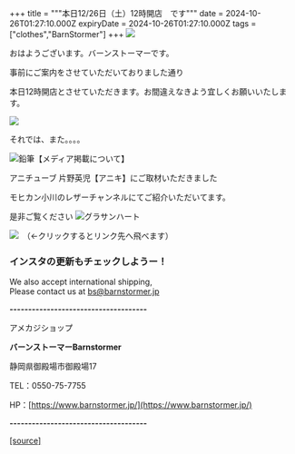 +++
title = """本日12/26日（土）12時開店　です"""
date = 2024-10-26T01:27:10.000Z
expiryDate = 2024-10-26T01:27:10.000Z
tags = ["clothes","BarnStormer"]
+++
[![](https://stat.ameba.jp/user_images/20231023/16/barnstormer-go/b2/03/p/o0420015015354743273.png)](https://ameblo.jp/barnstormer-go/entry-12825670498.html)

おはようございます。バーンストーマーです。

事前にご案内をさせていただいておりました通り

本日12時開店とさせていただきます。お間違えなきよう宜しくお願いいたします。

[![](https://stat.ameba.jp/user_images/20241021/18/barnstormer-go/78/14/p/o0410017015500624528.png)](https://stat.ameba.jp/user_images/20241021/18/barnstormer-go/78/14/p/o0410017015500624528.png)

それでは、また。。。。

![鉛筆](https://stat100.ameba.jp/blog/ucs/img/char/char3/519.png)【メディア掲載について】

アニチューブ 片野英児【アニキ】にご取材いただきました

モヒカン小川のレザーチャンネルにてご紹介いただいてます。

是非ご覧ください ![グラサンハート](https://stat100.ameba.jp/blog/ucs/img/char/char3/148.png)

[![](https://stat.ameba.jp/user_images/20230412/16/barnstormer-go/6a/23/p/o0108010815269242493.png)](https://www.instagram.com/barnstormer_daily/)　（←クリックするとリンク先へ飛べます）

### インスタの更新もチェックしようー！

We also accept international shipping,  
Please contact us at bs@barnstormer.jp

**\-------------------------------------**

アメカジショップ

**バーンストーマーBarnstormer**

静岡県御殿場市御殿場17

TEL：0550-75-7755

HP：[https://www.barnstormer.jp/](https://www.barnstormer.jp/)

**\-------------------------------------**

[[source]](https://ameblo.jp/barnstormer-go/entry-12872661781.html)
